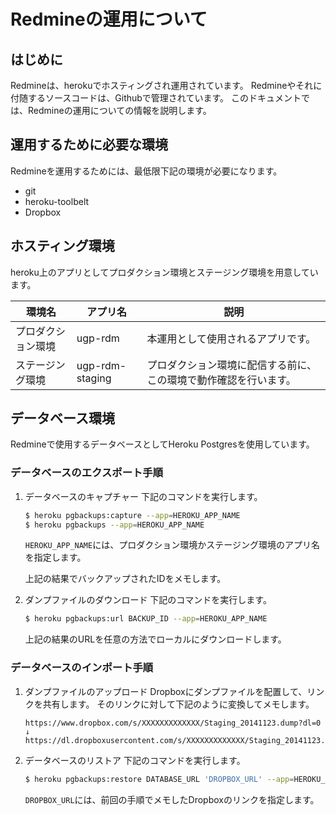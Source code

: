 # Redmineの運用について
## はじめに
Redmineは、herokuでホスティングされ運用されています。
Redmineやそれに付随するソースコードは、Githubで管理されています。
このドキュメントでは、Redmineの運用についての情報を説明します。

## 運用するために必要な環境
Redmineを運用するためには、最低限下記の環境が必要になります。

* git
* heroku-toolbelt
* Dropbox

## ホスティング環境
heroku上のアプリとしてプロダクション環境とステージング環境を用意しています。

| 環境名               | アプリ名          | 説明                                                              |
|----------------------|-------------------|-------------------------------------------------------------------|
| プロダクション環境   | ugp-rdm           | 本運用として使用されるアプリです。                                |
| ステージング環境     | ugp-rdm-staging   | プロダクション環境に配信する前に、この環境で動作確認を行います。  |

## データベース環境
Redmineで使用するデータベースとしてHeroku Postgresを使用しています。

### データベースのエクスポート手順
1. データベースのキャプチャー 
    下記のコマンドを実行します。

    ```bash
    $ heroku pgbackups:capture --app=HEROKU_APP_NAME
    $ heroku pgbackups --app=HEROKU_APP_NAME
    ```

    `HEROKU_APP_NAME`には、プロダクション環境かステージング環境のアプリ名を指定します。

    上記の結果でバックアップされたIDをメモします。

1. ダンプファイルのダウンロード
    下記のコマンドを実行します。

    ```bash
    $ heroku pgbackups:url BACKUP_ID --app=HEROKU_APP_NAME
    ```

    上記の結果のURLを任意の方法でローカルにダウンロードします。

### データベースのインポート手順
1. ダンプファイルのアップロード
    Dropboxにダンプファイルを配置して、リンクを共有します。
    そのリンクに対して下記のように変換してメモします。

    ```text
    https://www.dropbox.com/s/XXXXXXXXXXXXX/Staging_20141123.dump?dl=0
    ↓
    https://dl.dropboxusercontent.com/s/XXXXXXXXXXXXX/Staging_20141123.dump
    ```

1. データベースのリストア
    下記のコマンドを実行します。

    ```bash
    $ heroku pgbackups:restore DATABASE_URL 'DROPBOX_URL' --app=HEROKU_APP_NAME
    ```

    `DROPBOX_URL`には、前回の手順でメモしたDropboxのリンクを指定します。
